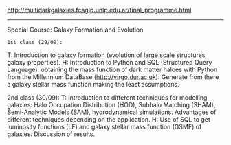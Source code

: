 
http://multidarkgalaxies.fcaglp.unlp.edu.ar/final_programme.html

--------------------------------------------
Special Course: Galaxy Formation and Evolution

	1st class (29/09):
T: Introduction to galaxy formation (evolution of large scale structures, galaxy properties).
H: Introduction to Python and SQL (Structured Query Language): obtaining the mass function of dark matter haloes with Python from the Millennium DataBase (http://virgo.dur.ac.uk). Generate from there a galaxy stellar mass function making the least assumptions.

2nd class (30/09):
T: Introduction to different techniques for modelling galaxies: Halo Occupation Distribution (HOD), Subhalo Matching (SHAM), Semi-Analytic Models (SAM), hydrodynamical simulations. Advantages of different techniques depending on the application.
H: Use of SQL to get luminosity functions (LF) and galaxy stellar mass function (GSMF) of galaxies. Discussion of results. 
